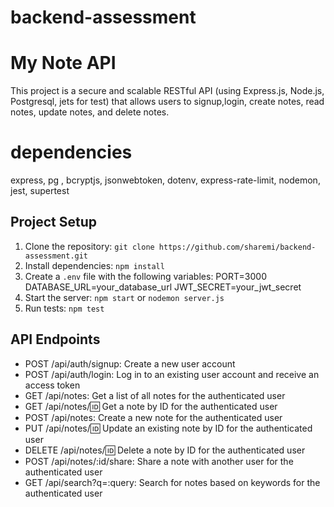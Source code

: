 # backend-assessment
# My Note API

This project is a secure and scalable RESTful API (using Express.js, Node.js, Postgresql, jets for test) that allows users to signup,login, create notes, read notes, update notes, and delete notes.  
 
# dependencies

express, pg , bcryptjs, jsonwebtoken, dotenv, express-rate-limit, nodemon, jest, supertest

## Project Setup

1. Clone the repository: `git clone https://github.com/sharemi/backend-assessment.git`
2. Install dependencies: `npm install`
3. Create a `.env` file with the following variables:
   PORT=3000 DATABASE_URL=your_database_url JWT_SECRET=your_jwt_secret
4. Start the server: `npm start` or `nodemon server.js`
5. Run tests: `npm test`

## API Endpoints

- POST /api/auth/signup: Create a new user account
- POST /api/auth/login: Log in to an existing user account and receive an access token
- GET /api/notes: Get a list of all notes for the authenticated user
- GET /api/notes/:id: Get a note by ID for the authenticated user
- POST /api/notes: Create a new note for the authenticated user
- PUT /api/notes/:id: Update an existing note by ID for the authenticated user
- DELETE /api/notes/:id: Delete a note by ID for the authenticated user
- POST /api/notes/:id/share: Share a note with another user for the authenticated user
- GET /api/search?q=:query: Search for notes based on keywords for the authenticated user

